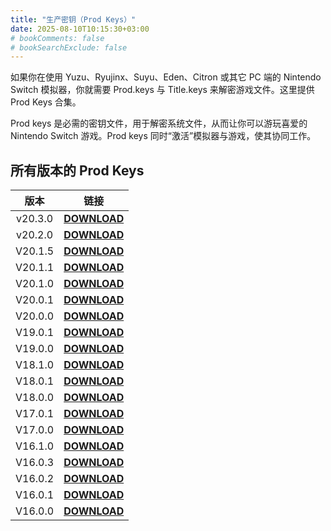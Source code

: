 ```yaml
---
title: "生产密钥（Prod Keys）"
date: 2025-08-10T10:15:30+03:00
# bookComments: false
# bookSearchExclude: false
---
```


如果你在使用 Yuzu、Ryujinx、Suyu、Eden、Citron 或其它 PC 端的 Nintendo Switch 模拟器，你就需要 Prod.keys 与 Title.keys 来解密游戏文件。这里提供 Prod Keys 合集。

Prod keys 是必需的密钥文件，用于解密系统文件，从而让你可以游玩喜爱的 Nintendo Switch 游戏。Prod keys 同时“激活”模拟器与游戏，使其协同工作。

## 所有版本的 Prod Keys

| 版本   | 链接 |
| :----: | :--: |
| v20.3.0  | **[DOWNLOAD](/prodkeys/ProdKeys_v20.3.0.zip)** |
| v20.2.0  | **[DOWNLOAD](/prodkeys/ProdKeys_v20.2.0.zip)** |
| V20.1.5  | **[DOWNLOAD](/prodkeys/ProdKeys_v20.1.5.zip)** |
| V20.1.1  | **[DOWNLOAD](/prodkeys/ProdKeys_v20.1.1.zip)** |
| V20.1.0  | **[DOWNLOAD](/prodkeys/ProdKeys_v20.1.0.zip)** |
| V20.0.1  | **[DOWNLOAD](/prodkeys/ProdKeys_v20.0.1.zip)** |
| V20.0.0  | **[DOWNLOAD](/prodkeys/ProdKeys_v20.0.0.zip)** |
| V19.0.1  | **[DOWNLOAD](/prodkeys/ProdKeys_v19.0.1.zip)** |
| V19.0.0  | **[DOWNLOAD](/prodkeys/ProdKeys_v19.0.0.zip)** |
| V18.1.0  | **[DOWNLOAD](/prodkeys/ProdKeys_v18.1.0.zip)** |
| V18.0.1  | **[DOWNLOAD](/prodkeys/ProdKeys_v18.0.1.zip)** |
| V18.0.0  | **[DOWNLOAD](/prodkeys/ProdKeys_v18.0.0.zip)** |
| V17.0.1  | **[DOWNLOAD](/prodkeys/ProdKeys_v17.0.1.zip)** |
| V17.0.0  | **[DOWNLOAD](/prodkeys/ProdKeys_v17.0.0.zip)** |
| V16.1.0  | **[DOWNLOAD](/prodkeys/ProdKeys_v16.1.0.zip)** |
| V16.0.3  | **[DOWNLOAD](/prodkeys/ProdKeys_v16.0.3.zip)** |
| V16.0.2  | **[DOWNLOAD](/prodkeys/ProdKeys_v16.0.2.zip)** |
| V16.0.1  | **[DOWNLOAD](/prodkeys/ProdKeys_v16.0.1.zip)** |
| V16.0.0  | **[DOWNLOAD](/prodkeys/ProdKeys_v16.0.0.zip)** |



